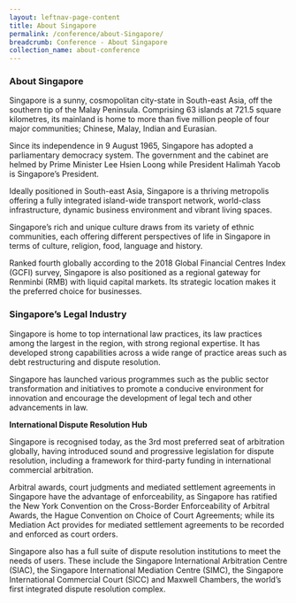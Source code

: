 ```yaml
---
layout: leftnav-page-content
title: About Singapore
permalink: /conference/about-Singapore/
breadcrumb: Conference - About Singapore
collection_name: about-conference
---
```


### **About Singapore**

Singapore is a sunny, cosmopolitan city-state in South-east Asia, off the southern tip of the Malay Peninsula. Comprising 63 islands at 721.5 square kilometres, its mainland is home to more than five million people of four major communities; Chinese, Malay, Indian and Eurasian. 

Since its independence in 9 August 1965, Singapore has adopted a parliamentary democracy system. The government and the cabinet are helmed by Prime Minister Lee Hsien Loong while President Halimah Yacob is Singapore’s President.

Ideally positioned in South-east Asia, Singapore is a thriving metropolis offering a fully integrated island-wide transport network, world-class infrastructure, dynamic business environment and vibrant living spaces. 

Singapore’s rich and unique culture draws from its variety of ethnic communities, each offering different perspectives of life in Singapore in terms of culture, religion, food, language and history.

Ranked fourth globally according to the 2018 Global Financial Centres Index (GCFI) survey, Singapore is also positioned as a regional gateway for Renminbi (RMB) with liquid capital markets. Its strategic location makes it the preferred choice for businesses.


### **Singapore’s Legal Industry**

Singapore is home to top international law practices, its law practices among the largest in the region, with strong regional expertise. It has developed strong capabilities across a wide range of practice areas such as debt restructuring and dispute resolution.

Singapore has launched various programmes such as the public sector transformation and initiatives to promote a conducive environment for innovation and encourage the development of legal tech and other advancements in law. 

**International Dispute Resolution Hub**

Singapore is recognised today, as the 3rd most preferred seat of arbitration globally, having introduced sound and progressive legislation for dispute resolution, including a framework for third-party funding in international commercial arbitration.

Arbitral awards, court judgments and mediated settlement agreements in Singapore have the advantage of enforceability, as Singapore has ratified the New York Convention on the Cross-Border Enforceability of Arbitral Awards, the Hague Convention on Choice of Court Agreements; while its Mediation Act provides for mediated settlement agreements to be recorded and enforced as court orders.

Singapore also has a full suite of dispute resolution institutions to meet the needs of users. These include the Singapore International Arbitration Centre (SIAC), the Singapore International Mediation Centre (SIMC), the Singapore International Commercial Court (SICC) and Maxwell Chambers, the world’s first integrated dispute resolution complex.
